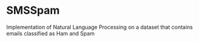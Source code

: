 # SMSSpam
Implementation of Natural Language Processing on a dataset that contains emails classified as Ham and Spam
